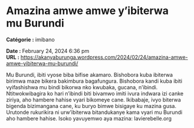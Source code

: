 # Amazina amwe amwe y’ibiterwa mu Burundi

**Catégorie :** imibano

**Date :** February 24, 2024 6:36 pm  
**URL :** https://akanyaburunga.wordpress.com/2024/02/24/amazina-amwe-amwe-yibiterwa-mu-burundi/

Mu Burundi, ibiti vyose biba bifise akamaro. Bishobora kuba ibiterwa birimwa maze bikera bakimbura bagafungura. Bishobora kandi kuba ibiti vyifashishwa mu bindi bikorwa nko kwubaka, gucana, n’ibindi. Ntitwokwibagira ko hari n’ibindi biti bivamwo imiti ivura indwara izi canke ziriya, aho hambere hahise vyari bikomeye cane. Ikibabaje, ivyo biterwa bigenda bizimangana cane, ku buryo bimwe bisigaye ku mazina gusa. Urutonde rukurikira ni urw’ibiterwa bitandukanye kama vyari mu Burundi aho hambere hahise.
Isoko yavuyemwo aya mazina: lavierebelle.org
